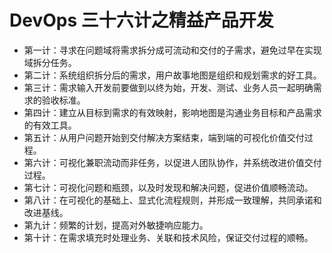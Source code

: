 # DevOps 三十六计之精益产品开发

- 第一计：寻求在问题域将需求拆分成可流动和交付的子需求，避免过早在实现域拆分任务。
- 第二计：系统组织拆分后的需求，用户故事地图是组织和规划需求的好工具。
- 第三计：需求输入开发前要做到以终为始，开发、测试、业务人员一起明确需求的验收标准。
- 第四计：建立从目标到需求的有效映射，影响地图是沟通业务目标和产品需求的有效工具。
- 第五计：从用户问题开始到交付解决方案结束，端到端的可视化价值交付过程。
- 第六计：可视化兼职流动而非任务，以促进人团队协作，并系统改进价值交付过程。
- 第七计：可视化问题和瓶颈，以及时发现和解决问题，促进价值顺畅流动。
- 第八计：在可视化的基础上、显式化流程规则，并形成一致理解，共同承诺和改进基线。
- 第九计：频繁的计划，提高对外敏捷响应能力。
- 第十计：在需求填充时处理业务、关联和技术风险，保证交付过程的顺畅。 


